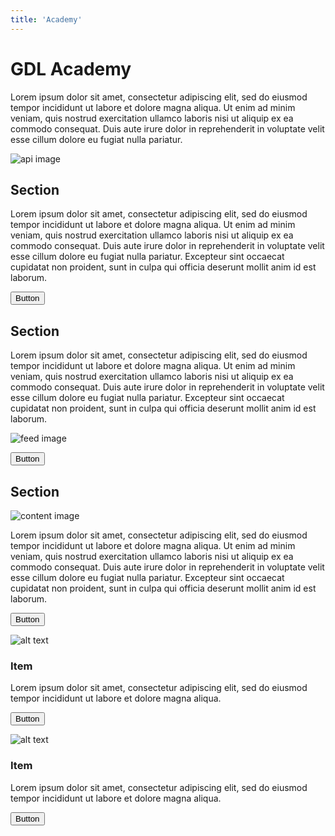 ```yaml
---
title: 'Academy'
---
```


<cover>

# GDL Academy

Lorem ipsum dolor sit amet, consectetur adipiscing elit, sed do eiusmod tempor incididunt ut labore et dolore magna aliqua. Ut enim ad minim veniam, quis nostrud exercitation ullamco laboris nisi ut aliquip ex ea commodo consequat. Duis aute irure dolor in reprehenderit in voluptate velit esse cillum dolore eu fugiat nulla pariatur.

</cover>

<section>

![api image](/images/rose.png)

## Section

Lorem ipsum dolor sit amet, consectetur adipiscing elit, sed do eiusmod tempor incididunt ut labore et dolore magna aliqua. Ut enim ad minim veniam, quis nostrud exercitation ullamco laboris nisi ut aliquip ex ea commodo consequat. Duis aute irure dolor in reprehenderit in voluptate velit esse cillum dolore eu fugiat nulla pariatur. Excepteur sint occaecat cupidatat non proident, sunt in culpa qui officia deserunt mollit anim id est laborum.

<button to="/">Button</button>

</section>

<section invert="yes">

## Section

Lorem ipsum dolor sit amet, consectetur adipiscing elit, sed do eiusmod tempor incididunt ut labore et dolore magna aliqua. Ut enim ad minim veniam, quis nostrud exercitation ullamco laboris nisi ut aliquip ex ea commodo consequat. Duis aute irure dolor in reprehenderit in voluptate velit esse cillum dolore eu fugiat nulla pariatur. Excepteur sint occaecat cupidatat non proident, sunt in culpa qui officia deserunt mollit anim id est laborum.

![feed image](/images/billy.png)

<button to="/">Button</button>

</section>
<section>

## Section

![content image](/images/panico.png)

Lorem ipsum dolor sit amet, consectetur adipiscing elit, sed do eiusmod tempor incididunt ut labore et dolore magna aliqua. Ut enim ad minim veniam, quis nostrud exercitation ullamco laboris nisi ut aliquip ex ea commodo consequat. Duis aute irure dolor in reprehenderit in voluptate velit esse cillum dolore eu fugiat nulla pariatur. Excepteur sint occaecat cupidatat non proident, sunt in culpa qui officia deserunt mollit anim id est laborum.

<button to="/">Button</button>

</section>

<grid>
<griditem divider="yes">

<gridheader>

![alt text](/images/github.svg)

### Item

</gridheader>

Lorem ipsum dolor sit amet, consectetur adipiscing elit, sed do eiusmod tempor incididunt ut labore et dolore magna aliqua.

<button to="/">Button</button>

</griditem>
<griditem>
<gridheader>

![alt text](/images/librarybooks.svg)

### Item

</gridheader>

Lorem ipsum dolor sit amet, consectetur adipiscing elit, sed do eiusmod tempor incididunt ut labore et dolore magna aliqua.

<button to="/">Button</button>

</griditem>
</grid>
